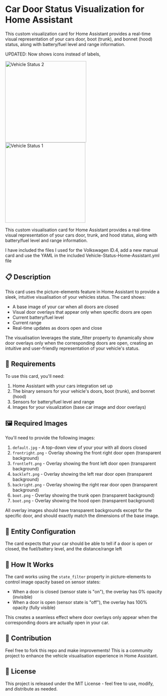 # Car Door Status Visualization for Home Assistant

This custom visualization card for Home Assistant provides a real-time visual representation of your cars door, boot (trunk), and bonnet (hood) status, along with battery/fuel level and range information.

UPDATED: Now shows icons instead of labels, 


<img width="260" alt="Vehicle Status 2" src="https://github.com/user-attachments/assets/cdffc6d3-66dc-4c85-a9fe-24f4959c3653" />
<img width="257" alt="Vehicle Status 1" src="https://github.com/user-attachments/assets/8d1e082d-c96d-4ee9-bda3-70bd9418fa1a" />

This custom visualisation card for Home Assistant provides a real-time visual representation of your cars door, trunk, and hood status, along with battery/fuel level and range information.

I have included the files I used for the Volkswagen ID.4, add a new manual card and use the YAML in the included Vehicle-Status-Home-Assistant.yml file

## 📋 Description

This card uses the picture-elements feature in Home Assistant to provide a sleek, intuitive visualisation of your vehicles status. The card shows:

- A base image of your car when all doors are closed
- Visual door overlays that appear only when specific doors are open
- Current battery/fuel level
- Current range 
- Real-time updates as doors open and close

The visualisation leverages the state_filter property to dynamically show door overlays only when the corresponding doors are open, creating an intuitive and user-friendly representation of your vehicle's status.

## 🔧 Requirements

To use this card, you'll need:

1. Home Assistant with your cars integration set up
2. The binary sensors for your vehicle's doors, boot (trunk), and bonnet (hood)
3. Sensors for battery/fuel level and range
4. Images for your visualization (base car image and door overlays)

## 🖼️ Required Images

You'll need to provide the following images:

1. `default.jpg` - A top-down view of your your with all doors closed
2. `frontright.png` - Overlay showing the front right door open (transparent background)
3. `frontleft.png` - Overlay showing the front left door open (transparent background)
4. `backleft.png` - Overlay showing the left rear door open (transparent background)
5. `backright.png` - Overlay showing the right rear door open (transparent background)
6. `boot.png` - Overlay showing the trunk open (transparent background)
7. `boot.png` - Overlay showing the hood open (transparent background)

All overlay images should have transparent backgrounds except for the specific door, and should exactly match the dimensions of the base image.

## 🚗 Entity Configuration

The card expects that your car should be able to tell if a door is open or closed, the fuel/battery level, and the distance/range left

## 🔄 How It Works

The card works using the `state_filter` property in picture-elements to control image opacity based on sensor states:

- When a door is closed (sensor state is "on"), the overlay has 0% opacity (invisible)
- When a door is open (sensor state is "off"), the overlay has 100% opacity (fully visible)

This creates a seamless effect where door overlays only appear when the corresponding doors are actually open in your car.

## 🤝 Contribution

Feel free to fork this repo and make improvements! This is a community project to enhance the vehicle visualisation experience in Home Assistant.

## 📝 License

This project is released under the MIT License - feel free to use, modify, and distribute as needed.
